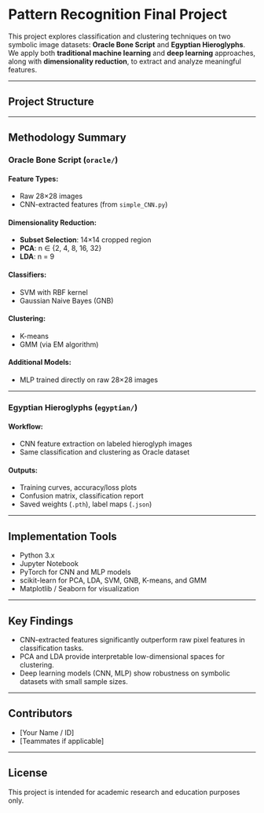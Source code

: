 # Pattern Recognition Final Project

This project explores classification and clustering techniques on two symbolic image datasets: **Oracle Bone Script** and **Egyptian Hieroglyphs**. We apply both **traditional machine learning** and **deep learning** approaches, along with **dimensionality reduction**, to extract and analyze meaningful features.

---

## Project Structure


---

## Methodology Summary

### Oracle Bone Script (`oracle/`)

#### Feature Types:
- Raw 28×28 images
- CNN-extracted features (from `simple_CNN.py`)

#### Dimensionality Reduction:
- **Subset Selection**: 14×14 cropped region
- **PCA**: n ∈ {2, 4, 8, 16, 32}
- **LDA**: n = 9

#### Classifiers:
- SVM with RBF kernel
- Gaussian Naive Bayes (GNB)

#### Clustering:
- K-means
- GMM (via EM algorithm)

#### Additional Models:
- MLP trained directly on raw 28×28 images

---

### Egyptian Hieroglyphs (`egyptian/`)

#### Workflow:
- CNN feature extraction on labeled hieroglyph images
- Same classification and clustering as Oracle dataset

#### Outputs:
- Training curves, accuracy/loss plots
- Confusion matrix, classification report
- Saved weights (`.pth`), label maps (`.json`)

---

## Implementation Tools

- Python 3.x
- Jupyter Notebook
- PyTorch for CNN and MLP models
- scikit-learn for PCA, LDA, SVM, GNB, K-means, and GMM
- Matplotlib / Seaborn for visualization

---

## Key Findings

- CNN-extracted features significantly outperform raw pixel features in classification tasks.
- PCA and LDA provide interpretable low-dimensional spaces for clustering.
- Deep learning models (CNN, MLP) show robustness on symbolic datasets with small sample sizes.

---

## Contributors

- [Your Name / ID]
- [Teammates if applicable]

---

## License

This project is intended for academic research and education purposes only.
